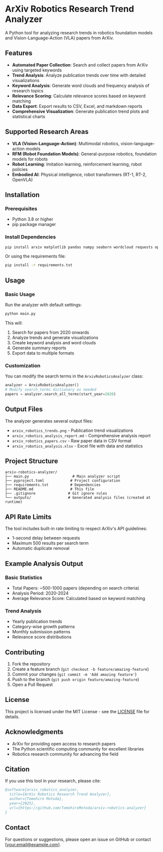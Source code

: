 # ArXiv Robotics Research Trend Analyzer

A Python tool for analyzing research trends in robotics foundation models and Vision-Language-Action (VLA) papers from ArXiv.

## Features

- **Automated Paper Collection**: Search and collect papers from ArXiv using targeted keywords
- **Trend Analysis**: Analyze publication trends over time with detailed visualizations
- **Keyword Analysis**: Generate word clouds and frequency analysis of research topics
- **Relevance Scoring**: Calculate relevance scores based on keyword matching
- **Data Export**: Export results to CSV, Excel, and markdown reports
- **Comprehensive Visualization**: Generate publication trend plots and statistical charts

## Supported Research Areas

- **VLA (Vision-Language-Action)**: Multimodal robotics, vision-language-action models
- **RFM (Robot Foundation Models)**: General-purpose robotics, foundation models for robots
- **Robot Learning**: Imitation learning, reinforcement learning, robot policies
- **Embodied AI**: Physical intelligence, robot transformers (RT-1, RT-2, OpenVLA)

## Installation

### Prerequisites

- Python 3.8 or higher
- pip package manager

### Install Dependencies

```bash
pip install arxiv matplotlib pandas numpy seaborn wordcloud requests openpyxl xlsxwriter
```

Or using the requirements file:

```bash
pip install -r requirements.txt
```

## Usage

### Basic Usage

Run the analyzer with default settings:

```bash
python main.py
```

This will:
1. Search for papers from 2020 onwards
2. Analyze trends and generate visualizations
3. Create keyword analysis and word clouds
4. Generate summary reports
5. Export data to multiple formats

### Customization

You can modify the search terms in the `ArxivRoboticsAnalyzer` class:

```python
analyzer = ArxivRoboticsAnalyzer()
# Modify search_terms dictionary as needed
papers = analyzer.search_all_terms(start_year=2020)
```

## Output Files

The analyzer generates several output files:

- `arxiv_robotics_trends.png` - Publication trend visualizations
- `arxiv_robotics_analysis_report.md` - Comprehensive analysis report
- `arxiv_robotics_papers.csv` - Raw paper data in CSV format
- `arxiv_robotics_analysis.xlsx` - Excel file with data and statistics

## Project Structure

```
arxiv-robotics-analyzer/
├── main.py                    # Main analyzer script
├── pyproject.toml            # Project configuration
├── requirements.txt          # Dependencies
├── README.md                 # This file
├── .gitignore               # Git ignore rules
└── outputs/                 # Generated analysis files (created at runtime)
```

## API Rate Limits

The tool includes built-in rate limiting to respect ArXiv's API guidelines:
- 1-second delay between requests
- Maximum 500 results per search term
- Automatic duplicate removal

## Example Analysis Output

### Basic Statistics
- Total Papers: ~500-1000 papers (depending on search criteria)
- Analysis Period: 2020-2024
- Average Relevance Score: Calculated based on keyword matching

### Trend Analysis
- Yearly publication trends
- Category-wise growth patterns
- Monthly submission patterns
- Relevance score distributions

## Contributing

1. Fork the repository
2. Create a feature branch (`git checkout -b feature/amazing-feature`)
3. Commit your changes (`git commit -m 'Add amazing feature'`)
4. Push to the branch (`git push origin feature/amazing-feature`)
5. Open a Pull Request

## License

This project is licensed under the MIT License - see the [LICENSE](LICENSE) file for details.

## Acknowledgments

- ArXiv for providing open access to research papers
- The Python scientific computing community for excellent libraries
- Robotics research community for advancing the field

## Citation

If you use this tool in your research, please cite:

```bibtex
@software{arxiv_robotics_analyzer,
  title={ArXiv Robotics Research Trend Analyzer},
  author={Tomohiro Motoda},
  year={2025},
  url={https://github.com/TomohiroMotoda/arxiv-robotics-analyzer}
}
```

## Contact

For questions or suggestions, please open an issue on GitHub or contact [your.email@example.com].
